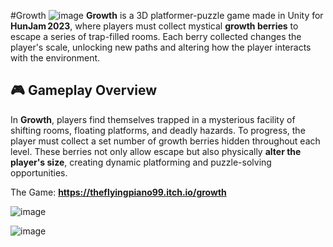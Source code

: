 #Growth
![image](https://github.com/user-attachments/assets/2c4a544e-c6ac-4bfe-85f6-c0f87dcb9781)
**Growth** is a 3D platformer-puzzle game made in Unity  for **HunJam 2023**, where players must collect mystical **growth berries** to escape a series of trap-filled rooms. Each berry collected changes the player's scale, unlocking new paths and altering how the player interacts with the environment.

## 🎮 Gameplay Overview
In **Growth**, players find themselves trapped in a mysterious facility of shifting rooms, floating platforms, and deadly hazards. To progress, the player must collect a set number of growth berries hidden throughout each level. These berries not only allow escape but also physically **alter the player's size**, creating dynamic platforming and puzzle-solving opportunities.


The Game: **https://theflyingpiano99.itch.io/growth**

![image](https://github.com/user-attachments/assets/e64ce584-b4e9-4a98-94bc-a4cdbf4020b7)


![image](https://github.com/user-attachments/assets/aa2f5145-07a7-42e1-83c7-fb1bb2075a83)
